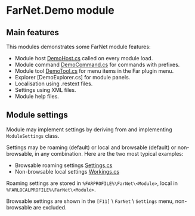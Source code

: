 # FarNet.Demo module

## Main features

This modules demonstrates some FarNet module features:

- Module host [DemoHost.cs](DemoHost.cs) called on every module load.
- Module command [DemoCommand.cs](DemoCommand.cs) for commands with prefixes.
- Module tool [DemoTool.cs](DemoTool.cs) for menu items in the Far plugin menu.
- Explorer [DemoExplorer.cs] for module panels.
- Localisation using .restext files.
- Settings using XML files.
- Module help files.

## Module settings

Module may implement settings by deriving from and implementing `ModuleSettings` class.

Settings may be roaming (default) or local and browsable (default) or non-browsable, in any combination.
Here are the two most typical examples:

- Browsable roaming settings [Settings.cs](Settings.cs)
- Non-browsable local settings [Workings.cs](Workings.cs)

Roaming settings are stored in `%FARPROFILE%\FarNet\<Module>`, local in `%FARLOCALPROFILE%\FarNet\<Module>`.

Browsable settings are shown in the `[F11]` \ `FarNet` \ `Settings` menu, non-browsable are excluded.
